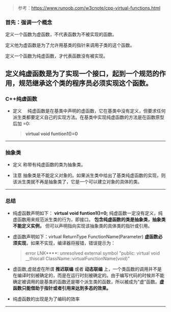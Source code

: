 >参考：https://www.runoob.com/w3cnote/cpp-virtual-functions.html

### 首先：强调一个概念

定义一个函数为虚函数，不代表函数为不被实现的函数。

定义他为虚函数是为了允许用基类的指针来调用子类的这个函数。

定义一个函数为纯虚函数，才代表函数没有被实现。

定义纯虚函数是为了实现一个接口，起到一个规范的作用，规范继承这个类的程序员必须实现这个函数。
---------------------


###  C++纯虚函数

+ 定义
　纯虚函数是在基类中声明的虚函数，它在基类中没有定义，但要求任何派生类都要定义自己的实现方法。在基类中实现纯虚函数的方法是在函数原型后加 =0:
  > **virtual void funtion1()=0**
---------------------


### 抽象类
+ 定义
   称带有纯虚函数的类为抽象类。

+ 注意
  抽象类是不能定义对象的。如果派生类中给出了基类纯虚函数的实现，则该派生类就不再是抽象类了，它是一个可以建立对象的具体的类。 
---------------------


### 总结
+ 纯虚函数声明如下： 
**virtual void funtion1()=0;**   纯虚函数一定没有定义，纯虚函数用来规范派生类的行为，即接口。  **包含纯虚函数的类是抽象类，抽象类不能定义实例，** 但可以声明指向实现该抽象类的具体类的指针或引用。

+ 虚函数声明如下：virtual ReturnType FunctionName(Parameter) **虚函数必须实现**，如果不实现，编译器将报错，错误提示为：  
   >error LNK****: unresolved external symbol "public: virtual void __thiscall ClassName::virtualFunctionName(void)"

+ 虚函数,虚就虚在所谓 **推迟联编** 或者 **动态联编** 上，一个类函数的调用并不是在编译时刻被确定的，而是在运行时刻被确定的。由于编写代码的时候并不能确定被调用的是基类的函数还是哪个派生类的函数，所以被成为"虚"函数。**虚函数只能借助于指针或者引用来达到多态的效果。**

+ 纯虚函数的出现是为了编码的效率
---------------------
